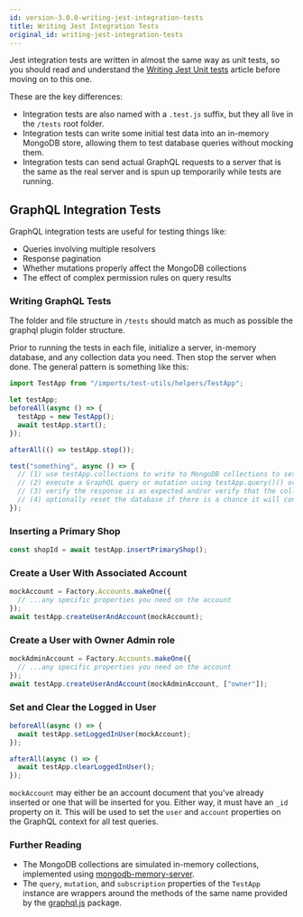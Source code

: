 ```yaml
---
id: version-3.0.0-writing-jest-integration-tests
title: Writing Jest Integration Tests
original_id: writing-jest-integration-tests
---
```


Jest integration tests are written in almost the same way as unit tests, so you should read and understand the [Writing Jest Unit tests](writing-jest-unit-tests.md) article before moving on to this one.

These are the key differences:
- Integration tests are also named with a `.test.js` suffix, but they all live in the `/tests` root folder.
- Integration tests can write some initial test data into an in-memory MongoDB store, allowing them to test database queries without mocking them.
- Integration tests can send actual GraphQL requests to a server that is the same as the real server and is spun up temporarily while tests are running.

## GraphQL Integration Tests

GraphQL integration tests are useful for testing things like:

- Queries involving multiple resolvers
- Response pagination
- Whether mutations properly affect the MongoDB collections
- The effect of complex permission rules on query results

### Writing GraphQL Tests

The folder and file structure in `/tests` should match as much as possible the graphql plugin folder structure.

Prior to running the tests in each file, initialize a server, in-memory database, and any collection data you need. Then stop the server when done. The general pattern is something like this:

```js
import TestApp from "/imports/test-utils/helpers/TestApp";

let testApp;
beforeAll(async () => {
  testApp = new TestApp();
  await testApp.start();
});

afterAll(() => testApp.stop());

test("something", async () => {
  // (1) use testApp.collections to write to MongoDB collections to set up initial data state
  // (2) execute a GraphQL query or mutation using testApp.query()() or testApp.mutation()()
  // (3) verify the response is as expected and/or verify that the collection data has been changed
  // (4) optionally reset the database if there is a chance it will conflict with the next test in this file
});
```

### Inserting a Primary Shop

```js
const shopId = await testApp.insertPrimaryShop();
```

### Create a User With Associated Account

```js
mockAccount = Factory.Accounts.makeOne({
  // ...any specific properties you need on the account
});
await testApp.createUserAndAccount(mockAccount);
```

### Create a User with Owner Admin role

```js
mockAdminAccount = Factory.Accounts.makeOne({
  // ...any specific properties you need on the account
});
await testApp.createUserAndAccount(mockAdminAccount, ["owner"]);
```

### Set and Clear the Logged in User

```js
beforeAll(async () => {
  await testApp.setLoggedInUser(mockAccount);
});

afterAll(async () => {
  await testApp.clearLoggedInUser();
});
```

`mockAccount` may either be an account document that you've already inserted or one that will be inserted for you. Either way, it must have an `_id` property on it. This will be used to set the `user` and `account` properties on the GraphQL context for all test queries.

### Further Reading

- The MongoDB collections are simulated in-memory collections, implemented using [mongodb-memory-server](https://github.com/nodkz/mongodb-memory-server).
- The `query`, `mutation`, and `subscription` properties of the `TestApp` instance are wrappers around the methods of the same name provided by the [graphql.js](https://github.com/f/graphql.js) package.
